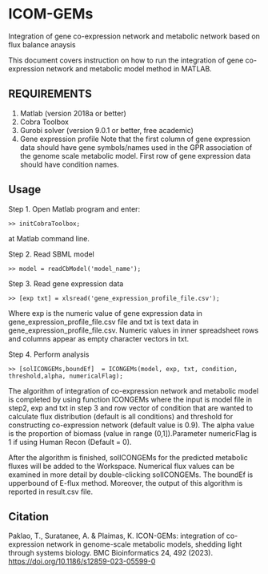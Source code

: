 # ICOM-GEMs
Integration of gene co-expression network and metabolic network based on flux balance anaysis

This document covers instruction on how to run the integration of gene co-expression network and metabolic model method in MATLAB.

## REQUIREMENTS ##
1. Matlab (version 2018a or better)
2. Cobra Toolbox
2. Gurobi solver (version 9.0.1 or better, free academic)
3. Gene expression profile 
  Note that the first column of gene expression data should have gene symbols/names used in the GPR association of the genome scale metabolic model. First row of gene expression data should have condition names.

## Usage ##
Step 1. Open Matlab program and enter:

    >> initCobraToolbox;

at Matlab command line.

Step 2. Read SBML model

    >> model = readCbModel('model_name');

Step 3. Read gene expression data

    >> [exp txt] = xlsread('gene_expression_profile_file.csv');

  Where exp is the numeric value of gene expression data in gene_expression_profile_file.csv file and txt is text data in gene_expression_profile_file.csv. Numeric values in inner spreadsheet rows and columns appear as empty character vectors in txt.

Step 4. Perform analysis

    >> [solICONGEMs,boundEf]  = ICONGEMs(model, exp, txt, condition, threshold,alpha, numericalFlag);

  The algorithm of integration of co-expression network and metabolic model is completed by using function ICONGEMs where the input is model file in step2, exp and txt in step 3 and row vector of condition that are wanted to calculate flux distribution (default is all conditions) and threshold for constructing co-expression network (default value is 0.9). The alpha value is the proportion of biomass (value in range (0,1]).Parameter numericFlag is 1 if using Human Recon  (Default = 0).

  After the algorithm is finished, solICONGEMs for the predicted metabolic fluxes will be added to the Workspace. Numerical flux values can be examined in more detail by double-clicking solICONGEMs. The boundEf is upperbound of E-flux method. Moreover, the output of this algorithm is reported in result.csv file.

## Citation ##
Paklao, T., Suratanee, A. & Plaimas, K. ICON-GEMs: integration of co-expression network in genome-scale metabolic models, shedding light through systems biology. BMC Bioinformatics 24, 492 (2023). https://doi.org/10.1186/s12859-023-05599-0


